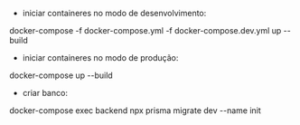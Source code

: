 - iniciar containeres no modo de desenvolvimento:

docker-compose -f docker-compose.yml -f docker-compose.dev.yml up --build

- iniciar containeres no modo de produção:

docker-compose up --build

- criar banco:

docker-compose exec backend npx prisma migrate dev --name init